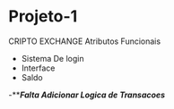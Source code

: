 # Projeto-1
CRIPTO EXCHANGE
Atributos Funcionais
- Sistema De login 
- Interface
- Saldo


-*****Falta Adicionar Logica de Transacoes***
